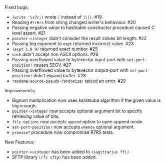 Fixed bugs;

- `(write '\x7c;)` wrote `|` instead of `|\||`. #19
- Reading `#!r6rs` from string changed writer's behaviour. #20
- Passing negative value to hashtable constructor procedure caused C level assert. #21
- `pointer->integer` didn't consider the result values bit length. #22
- Passing big exponent to `expt` returned incorrect value. #23
- `(expt 1.0 0)` returned exact number. #25
- `sash` didn't accept non ASCII options. #26
- Passing overflowed value to bytevector input-port with `set-port-position!` causes SEGV. #27
- Passing overflowed value to bytevector output-port with `set-port-position!` didn't expand buffer. #28
- `randome-source-pseudo-randomize!` raised an error. #29

Improvements;

- Bignum multiplication now uses karatsuba algorithm if the given valus is big enough.
- `pointer->integer` now accepts optional argument bit to specify retrieving value of bits.
- `file-options` now accepts `append` option to open append mode.
- `set-port-position!` now accepts `whence` optional argument.
- `promise?` procedure now compromise R7RS tests.

New Features;

- `pointer->uinteger` has been added to `(sagittarius ffi)`
- SFTP library `(rfc sftp)` has been added.


